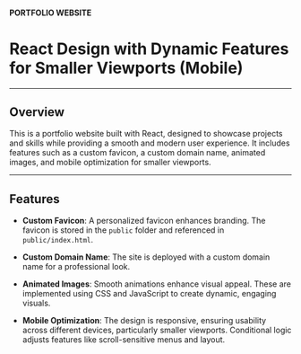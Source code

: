 #### PORTFOLIO WEBSITE 

# React Design with Dynamic Features for Smaller Viewports (Mobile)

---

## Overview

This is a portfolio website built with React, designed to showcase projects and skills while providing a smooth and modern user experience. It includes features such as a custom favicon, a custom domain name, animated images, and mobile optimization for smaller viewports.

---

## Features

- **Custom Favicon**: 
  A personalized favicon enhances branding. The favicon is stored in the `public` folder and referenced in `public/index.html`.

- **Custom Domain Name**:
  The site is deployed with a custom domain name for a professional look.

- **Animated Images**:
  Smooth animations enhance visual appeal. These are implemented using CSS and JavaScript to create dynamic, engaging visuals.

- **Mobile Optimization**:
  The design is responsive, ensuring usability across different devices, particularly smaller viewports. Conditional logic adjusts features like scroll-sensitive menus and layout.

